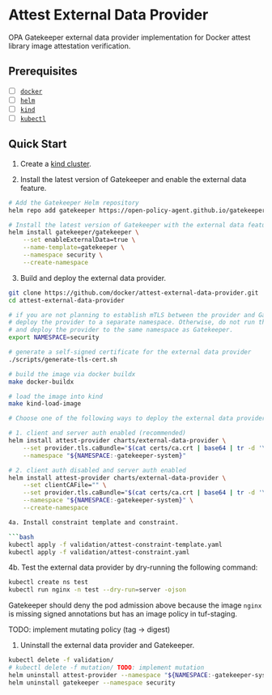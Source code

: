 # Attest External Data Provider

OPA Gatekeeper external data provider implementation for Docker attest library image attestation verification.

## Prerequisites

- [ ] [`docker`](https://docs.docker.com/get-docker/)
- [ ] [`helm`](https://helm.sh/)
- [ ] [`kind`](https://kind.sigs.k8s.io/)
- [ ] [`kubectl`](https://kubernetes.io/docs/tasks/tools/#kubectl)

## Quick Start

1. Create a [kind cluster](https://kind.sigs.k8s.io/docs/user/quick-start/).

2. Install the latest version of Gatekeeper and enable the external data feature.

```bash
# Add the Gatekeeper Helm repository
helm repo add gatekeeper https://open-policy-agent.github.io/gatekeeper/charts

# Install the latest version of Gatekeeper with the external data feature enabled.
helm install gatekeeper/gatekeeper \
    --set enableExternalData=true \
    --name-template=gatekeeper \
    --namespace security \
    --create-namespace
```

3. Build and deploy the external data provider.

```bash
git clone https://github.com/docker/attest-external-data-provider.git
cd attest-external-data-provider

# if you are not planning to establish mTLS between the provider and Gatekeeper,
# deploy the provider to a separate namespace. Otherwise, do not run the following command
# and deploy the provider to the same namespace as Gatekeeper.
export NAMESPACE=security

# generate a self-signed certificate for the external data provider
./scripts/generate-tls-cert.sh

# build the image via docker buildx
make docker-buildx

# load the image into kind
make kind-load-image

# Choose one of the following ways to deploy the external data provider:

# 1. client and server auth enabled (recommended)
helm install attest-provider charts/external-data-provider \
    --set provider.tls.caBundle="$(cat certs/ca.crt | base64 | tr -d '\n\r')" \
    --namespace "${NAMESPACE:-gatekeeper-system}"

# 2. client auth disabled and server auth enabled
helm install attest-provider charts/external-data-provider \
    --set clientCAFile="" \
    --set provider.tls.caBundle="$(cat certs/ca.crt | base64 | tr -d '\n\r')" \
    --namespace "${NAMESPACE:-gatekeeper-system}" \
    --create-namespace

4a. Install constraint template and constraint.

```bash
kubectl apply -f validation/attest-constraint-template.yaml
kubectl apply -f validation/attest-constraint.yaml
```

4b. Test the external data provider by dry-running the following command:

```bash
kubectl create ns test
kubectl run nginx -n test --dry-run=server -ojson
```

Gatekeeper should deny the pod admission above because the image `nginx` is missing signed annotations but has an image policy in tuf-staging.

TODO: implement mutating policy (tag -> digest)
<!-- 5a. Install Assign mutation.

```bash
kubectl apply -f mutation/external-data-provider-mutation.yaml
```

5b. Test the external data provider by dry-running the following command:

```bash
kubectl run nginx --image=nginx --dry-run=server -ojson
```

The expected JSON output should have the following image field with `_valid` appended by the external data provider:

```json
"containers": [
    {
        "name": "nginx",
        "image": "nginx_valid",
        ...
    }
]
``` -->

1. Uninstall the external data provider and Gatekeeper.

```bash
kubectl delete -f validation/
# kubectl delete -f mutation/ TODO: implement mutation
helm uninstall attest-provider --namespace "${NAMESPACE:-gatekeeper-system}"
helm uninstall gatekeeper --namespace security
```
